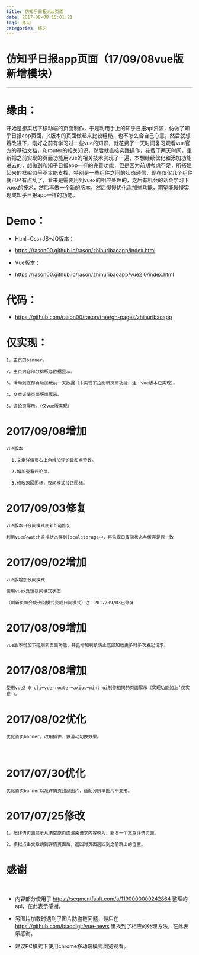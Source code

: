 ```yaml
---
title: 仿知乎日报app页面
date: 2017-09-08 15:01:21
tags: 练习
categories: 练习
---
```

仿知乎日报app页面（17/09/08vue版新增模块）
===
<!-- more -->
---
# 缘由：

开始是想实践下移动端的页面制作，于是利用手上的知乎日报api资源，仿做了知乎日报app页面，js版本的页面做起来比较粗糙，也不怎么合自己心意，然后就想着改进下，刚好之前有学习过一些vue的知识，就花费了一天时间复习观看vue官方的基础文档，和router的相关知识，然后就直接实践操作，花费了两天时间，重新把之前实现的页面功能用vue的相关技术实现了一遍，本想继续优化和添加功能进去的，想做到和知乎日报app一样的完善功能，但是因为前期考虑不足，所搭建起来的框架似乎不太能支撑，特别是一些组件之间的状态通信，现在仅仅几个组件就已经有点乱了，看来是需要用到vuex的相应处理的，之后有机会的话会学习下vuex的技术，然后再做一个新的版本，然后慢慢优化添加些功能，期望能慢慢实现成知乎日报app一样的功能。

# Demo：

* Html+Css+JS+JQ版本：

* https://rason00.github.io/rason/zhihuribaoapp/index.html

* Vue版本：

* https://rason00.github.io/rason/zhihuribaoapp/vue2.0/index.html

# 代码：

* https://github.com/rason00/rason/tree/gh-pages/zhihuribaoapp


# 仅实现：
    
    1，主页的banner。
  
    2，主页内容部分排版与数据显示。
  
    3，滑动到底部自动加载前一天数据（未实现下拉刷新页面功能，注：vue版本已实现）。

    4，文章详情页面版面展示。

    5，评论页展示。（仅vue版实现）

# 2017/09/08增加

    vue版本：
      
      1.文章详情页右上角增加评论数和点赞数。
  
      2.增加查看评论页。

      3.修改返回图标，夜间模式按钮图标。

# 2017/09/03修复

    vue版本日夜间模式刷新bug修复

    利用vue的watch监视状态存到localstorage中，再监视日夜间状态与缓存是否一致

# 2017/09/02增加

    vue版增加夜间模式

    使用vuex处理夜间模式状态
  
    （刷新页面会使夜间模式变成日间模式）注：2017/09/03已修复

# 2017/08/09增加

    vue版本增加下拉刷新页面功能，并且增加判断防止底部加载更多时多次发起请求。

# 2017/08/08增加

    使用vue2.0-cli+vue-router+axios+mint-ui制作相同的页面展示（实现功能如上‘仅实现’）。

# 2017/08/02优化

    优化首页banner，改用插件，做滑动切换效果。
    
# 2017/07/30优化

    优化首页banner以及详情页顶部图片，适配分辨率图片不变形。

# 2017/07/25修改
    
    1，把详情页面展示从清空原页面渲染请求内容改为，新增一个文章详情页面。
  
    2，模拟点击文章跳到详情页面后，返回时页面返回到之前跳出的位置。

# 感谢
  
- 内容部分使用了 https://segmentfault.com/a/1190000009242864 整理的api，在此表示感谢。 

- 另图片加载时遇到了图片防盗链问题，最后在 https://github.com/biaodigit/vue-news 里找到了相应的处理方法，在此表示感谢。

- 建议PC模式下使用chrome移动端模式浏览观看。